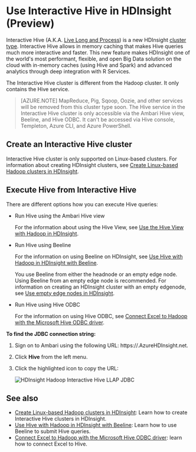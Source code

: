<!-- not suitable for Mooncake -->

<properties
    pageTitle="Use Interactive Hive in HDInsight | Azure"
    description="Learn how to use Interactive Hive (Hive on LLAP) in HDInsight."
    keywords=""
    services="hdinsight"
    documentationcenter=""
    tags="azure-portal"
    author="mumian"
    manager="jhubbard"
    editor="cgronlun" />
<tags
    ms.assetid="0957643c-4936-48a3-84a3-5dc83db4ab1a"
    ms.service="hdinsight"
    ms.workload="big-data"
    ms.tgt_pltfrm="na"
    ms.devlang="na"
    ms.topic="article"
    ms.date="10/27/2016"
    wacn.date=""
    ms.author="jgao" />

# Use Interactive Hive in HDInsight (Preview)
Interactive Hive (A.K.A. [Live Long and Process](https://cwiki.apache.org/confluence/display/Hive/LLAP)) is a new HDInsight [cluster type](/documentation/articles/hdinsight-provision-clusters-v1/#cluster-types).  Interactive Hive allows in memory caching that makes Hive queries much more interactive and faster. This new feature makes HDInsight one of the world's most performant, flexible, and open Big Data solution on the cloud with in-memory caches (using Hive and Spark) and advanced analytics through deep integration with R Services. 

The Interactive Hive cluster is different from the Hadoop cluster. It only contains the Hive service. 

> [AZURE.NOTE]
> MapReduce, Pig, Sqoop, Oozie, and other services will be removed from this cluster type soon.
> The Hive service in the Interactive Hive cluster is only accessible via the Ambari Hive view, Beeline, and Hive ODBC. It can't be accessed via Hive console, Templeton, Azure CLI, and Azure PowerShell. 
> 
> 

## Create an Interactive Hive cluster
Interactive Hive cluster is only supported on Linux-based clusters. For information about creating HDInsight clusters, see [Create Linux-based Hadoop clusters in HDInsight](/documentation/articles/hdinsight-provision-clusters-v1/).

## Execute Hive from Interactive Hive
There are different options how you can execute Hive queries:

* Run Hive using the Ambari Hive view
  
    For the information about using the Hive View, see [Use the Hive View with Hadoop in HDInsight](/documentation/articles/hdinsight-hadoop-use-hive-ambari-view/).
* Run Hive using Beeline
  
    For the information on using Beeline on HDInsight, see [Use Hive with Hadoop in HDInsight with Beeline](/documentation/articles/hdinsight-hadoop-use-hive-beeline/).
  
    You use Beeline from either the headnode or an empty edge node.  Using Beeline from an empty edge node is recommended.  For information on creating an HDInsight cluster with an empty edgenode, see [Use empty edge nodes in HDInsight](/documentation/articles/hdinsight-apps-use-edge-node/).
* Run Hive using Hive ODBC
  
    For the information on using Hive ODBC, see [Connect Excel to Hadoop with the Microsoft Hive ODBC driver](/documentation/articles/hdinsight-connect-excel-hive-odbc-driver/).

**To find the JDBC connection string:**

1. Sign on to Ambari using the following URL: https://<ClusterName>.AzureHDInsight.net.
2. Click **Hive** from the left menu.
3. Click the highlighted icon to copy the URL:
   
   ![HDInsight Hadoop Interactive Hive LLAP JDBC](./media/hdinsight-hadoop-use-interactive-hive/hdinsight-hadoop-use-interactive-hive-jdbc.png)

## See also
* [Create Linux-based Hadoop clusters in HDInsight](/documentation/articles/hdinsight-provision-clusters-v1/): Learn how to create Interactive Hive clusters in HDInsight.
* [Use Hive with Hadoop in HDInsight with Beeline](/documentation/articles/hdinsight-hadoop-use-hive-beeline/): Learn how to use Beeline to submit Hive queries.
* [Connect Excel to Hadoop with the Microsoft Hive ODBC driver](/documentation/articles/hdinsight-connect-excel-hive-odbc-driver/): learn how to connect Excel to Hive.

